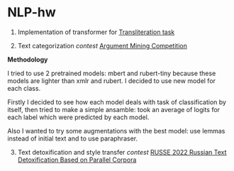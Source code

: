 # NLP-hw

1. Implementation of transformer for [Transliteration task](https://codalab.lisn.upsaclay.fr/competitions/12240)

2. Text categorization *contest* [Argument Mining Competition](https://codalab.lisn.upsaclay.fr/competitions/786)

**Methodology**

I tried to use 2 pretrained models: mbert and rubert-tiny because these models are lighter than xmlr and rubert. I decided to use new model for each class.

Firstly I decided to see how each model deals with task of classification by itself, then tried to make a simple ansamble: took an average of logits for each label which were predicted by each model.

Also I wanted to try some augmentations with the best model: use lemmas instead of initial text and to use paraphraser.

3. Text detoxification and style transfer *contest* [RUSSE 2022 Russian Text Detoxification Based on Parallel Corpora](https://codalab.lisn.upsaclay.fr/competitions/642)
